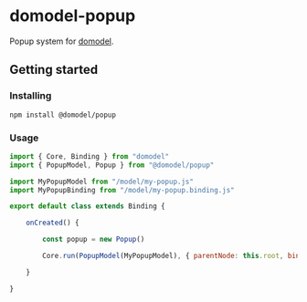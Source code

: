# domodel-popup

Popup system for [domodel](https://github.com/thoughtsunificator/domodel).

## Getting started

### Installing

``npm install @domodel/popup``

### Usage

```javascript
import { Core, Binding } from "domodel"
import { PopupModel, Popup } from "@domodel/popup"

import MyPopupModel from "/model/my-popup.js"
import MyPopupBinding from "/model/my-popup.binding.js"

export default class extends Binding {

	onCreated() {

		const popup = new Popup()

		Core.run(PopupModel(MyPopupModel), { parentNode: this.root, binding: new MyPopupBinding({ popup }) })

	}

}
```
